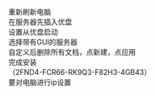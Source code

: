 重新刷新电脑  
在服务器先插入优盘  
设置从优盘启动  
选择带有GUI的服务器  
自定义后删除所有文档，点新建，点应用  
完成安装  
（2FND4-FCR66-RK9Q3-F82H3-4GB43）  
要对电脑进行ip设置
